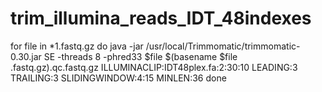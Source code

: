 # trim_illumina_reads_IDT_48indexes


for file in *1.fastq.gz
do
java -jar /usr/local/Trimmomatic/trimmomatic-0.30.jar SE -threads 8 -phred33 $file $(basename $file .fastq.gz).qc.fastq.gz ILLUMINACLIP:IDT48plex.fa:2:30:10 LEADING:3 TRAILING:3 SLIDINGWINDOW:4:15 MINLEN:36
done



